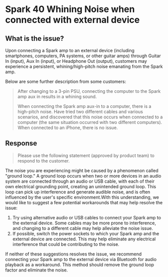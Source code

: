 # Spark 40 Whining Noise when connected with external device

## What is the issue?

Upon connecting a Spark amp to an external device (including smartphones, computers, PA systems, or other guitar amps) through Guitar In (input), Aux In (input), or Headphone Out (output), customers may experience a persistent, whining/high-pitch noise emanating from the Spark amp.

Below are some further description from some customers:

>After changing to a 3-pin PSU, connecting the computer to the Spark amp aux in results in a whining sound.
>
>When connecting the Spark amp aux-in to a computer, there is a high-pitch noise. Have tried two different cables and various scenarios, and discovered that this noise occurs when connected to a computer (the same situation occurred with two different computers). When connected to an iPhone, there is no issue.

## Response

>Please use the following statement (approved by product team) to respond to the customer.

The noise you are experiencing might be caused by a phenomenon called "ground loop." A ground loop occurs when two or more devices in an audio system are connected through an audio or USB cable, with each of their own electrical grounding point, creating an unintended ground loop. This loop can pick up interference and generate audible noise, and is often influenced by the user's specific environment.With this understanding, we would like to suggest a few potential workarounds that may help resolve the issue:  

1.  Try using alternative audio or USB cables to connect your Spark amp to the external device. Some cables may be more prone to interference, and changing to a different cable may help alleviate the noise issue.
2.  If possible, switch the power sockets to which your Spark amp and the external device are connected. This may help eliminate any electrical interference that could be contributing to the noise.

If neither of these suggestions resolves the issue, we recommend connecting your Spark amp to the external device via Bluetooth for audio playback as a workaround. This method should remove the ground loop factor and eliminate the noise.